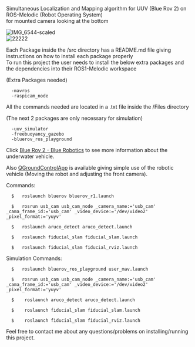 Simultaneous Localization and Mapping algorithm for UUV (Blue Rov 2) on ROS-Melodic (Robot Operating System)  
for mounted camera looking at the bottom

  ![IMG_6544-scaled](https://github.com/user-attachments/assets/ac39478d-ba15-4728-8635-981c3f6bfbec)  
  ![22222](https://github.com/user-attachments/assets/ac2ddf8b-4fad-4890-8763-1b008f9e13f9)  

Each Package inside the /src directory has a README.md file giving instructions on how to install each package properly  
To run this project the user needs to install the below extra packages and the dependencies into their ROS1-Melodic workspace

  (Extra Packages needed)  
  
      -mavros
      -raspicam_node

  All the commands needed are located in a .txt file inside the /Files directory 

  (The next 2 packages are only necessary for simulation)  
    
      -uuv_simulator  
      -freebuoyancy_gazebo   
      -bluerov_ros_playground
    

Click [Blue Rov 2 - Blue Robotics](https://bluerobotics.com/store/rov/bluerov2/) to see more information about the underwater vehicle.  
  
Also [QGroundControlApp](https://docs.qgroundcontrol.com/master/en/qgc-user-guide/getting_started/download_and_install.html) is available giving simple use of the robotic vehicle (Moving the robot and adjusting the front camera).

Commands:
    
      $   roslaunch bluerov bluerov_r1.launch

      $   rosrun usb_cam usb_cam_node _camera_name:='usb_cam' _cama_frame_id:='usb_cam' _video_device:='/dev/video2' _pixel_format:='yuyv'
      
      $   roslaunch aruco_detect aruco_detect.launch
      
      $   roslaunch fiducial_slam fiducial_slam.launch
      
      $   roslaunch fiducial_slam fiducial_rviz.launch
      
Simulation Commands:

      $   roslaunch bluerov_ros_playground user_mav.launch

      $   rosrun usb_cam usb_cam_node _camera_name:='usb_cam' _cama_frame_id:='usb_cam' _video_device:='/dev/video2' _pixel_format:='yuyv'
      
      $    roslaunch aruco_detect aruco_detect.launch
      
      $    roslaunch fiducial_slam fiducial_slam.launch
      
      $    roslaunch fiducial_slam fiducial_rviz.launch

Feel free to contact me about any questions/problems on installing/running this project.
